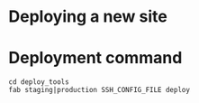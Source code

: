 Deploying a new site
=======================

# Deployment command

```
cd deploy_tools
fab staging|production SSH_CONFIG_FILE deploy
```

